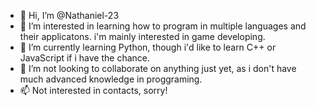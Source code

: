 - 👋 Hi, I’m @Nathaniel-23
- 👀 I’m interested in learning how to program in multiple languages and their applicatons. i'm mainly interested in game developing.
- 🌱 I’m currently learning Python, though i'd like to learn C++ or JavaScript if i have the chance.
- 💞️ I’m not looking to collaborate on anything just yet, as i don't have much advanced knowledge in proggraming.
- 📫 Not interested in contacts, sorry!

<!---
Nathaniel-23/Nathaniel-23 is a ✨ special ✨ repository because its `README.md` (this file) appears on your GitHub profile.
You can click the Preview link to take a look at your changes.
--->
